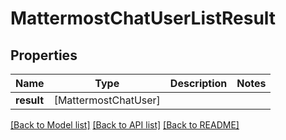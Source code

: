 # MattermostChatUserListResult

## Properties
Name | Type | Description | Notes
------------ | ------------- | ------------- | -------------
**result** | [MattermostChatUser] |  | 

[[Back to Model list]](../README.md#documentation-for-models) [[Back to API list]](../README.md#documentation-for-api-endpoints) [[Back to README]](../README.md)


